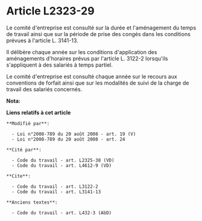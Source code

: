 # Article L2323-29

Le comité d'entreprise est consulté sur la durée et l'aménagement du temps de travail ainsi que sur la période de prise des
congés dans les conditions prévues à l'article L. 3141-13. 

Il délibère chaque année sur les conditions d'application des aménagements d'horaires prévus par l'article L. 3122-2
lorsqu'ils s'appliquent à des salariés à temps partiel. 

Le comité d'entreprise est consulté chaque année sur le recours aux conventions de forfait ainsi que sur les modalités de
suivi de la charge de travail des salariés concernés.

**Nota:**



**Liens relatifs à cet article**

	**Modifié par**:

	  - Loi n°2008-789 du 20 août 2008 - art. 19 (V)
	  - Loi n°2008-789 du 20 août 2008 - art. 24

	**Cité par**:

	  - Code du travail - art. L2325-38 (VD)
	  - Code du travail - art. L4612-9 (VD)

	**Cite**:

	  - Code du travail - art. L3122-2
	  - Code du travail - art. L3141-13

	**Anciens textes**:

	  - Code du travail - art. L432-3 (AbD)
